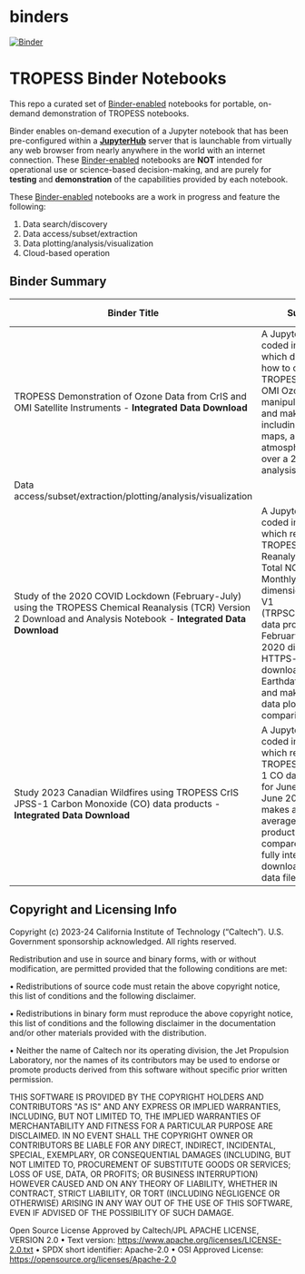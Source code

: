 # binders
[![Binder](https://mybinder.org/badge_logo.svg)](https://mybinder.org/v2/gh/NASA-TROPESS/binders/HEAD)

# TROPESS Binder Notebooks

This repo a curated set of [Binder-enabled](https://mybinder.org/) notebooks for portable, on-demand demonstration of TROPESS notebooks. 

Binder enables on-demand execution of a Jupyter notebook that has been pre-configured within a [**JupyterHub**](https://jupyterhub.readthedocs.io/en/latest/) server that is launchable from virtually any web browser from nearly anywhere in the world with an internet connection. These [Binder-enabled](https://mybinder.org/) notebooks are **NOT** intended for operational use or science-based decision-making, and are purely for **testing** and **demonstration** of the capabilities provided by each notebook.

These [Binder-enabled](https://mybinder.org/) notebooks are a work in progress and feature the following:
1. Data search/discovery
2. Data access/subset/extraction
3. Data plotting/analysis/visualization
4. Cloud-based operation
   
## Binder Summary
| Binder Title    | Summary        | Binder Link        | Features |
|-------------------|----------------|-------------|-----------------------|
| TROPESS Demonstration of Ozone Data from CrIS and OMI Satellite Instruments - **Integrated Data Download** | A Jupyter Notebook coded in Python which demonstrates how to open TROPESS CrIS and OMI Ozone data, manipulate the data, and make figures including time series, maps, and atmospheric profiles over a 2-week analysis period. | [![Binder](https://mybinder.org/badge_logo.svg)<img  width="400">](https://mybinder.org/v2/gh/NASA-TROPESS/binders/HEAD?labpath=https%3A%2F%2Fgithub.com%2FNASA-TROPESS%2Fbinders%2Fblob%2Fmain%2FIGAC2024_TROPESS_cris_omi_ozone_demo_integrated_download_4binder.ipynb)
 | Data access/subset/extraction/plotting/analysis/visualization |
| Study of the 2020 COVID Lockdown (February-July) using the TROPESS Chemical Reanalysis (TCR) Version 2 Download and Analysis Notebook - **Integrated Data Download** | A Jupyter Notebook coded in Python which reads the TROPESS Chemical Reanalysis Surface Total NOx emissions Monthly 2-dimensional Product V1 (TRPSCRENOXTM2D) data products for February to July 2020 directly using HTTPS-based download from NASA Earthdata (GES DISC) and makes a monthly data plots for monthly comparison. | [![Binder](https://mybinder.org/badge_logo.svg)<img  width="400">](https://mybinder.org/v2/gh/NASA-TROPESS/binders/c8c588d306615d8588b208bc2a95dac035a1044a?urlpath=lab%2Ftree%2Fstudy-2020-covid-lockdown-tcr2-download-analysis_4binder.ipynb) | Data access/subset/extraction/plotting/analysis/visualization | 
| Study 2023 Canadian Wildfires using TROPESS CrIS JPSS-1 Carbon Monoxide (CO) data products - **Integrated Data Download** | A Jupyter Notebook coded in Python which reads TROPESS CrIS JPSS-1 CO data products for June 2023 and June 2022 and makes a monthly averaged data product and plots and compare them with fully integrated download of the input data files. | [![Binder](https://mybinder.org/badge_logo.svg)<img  width="400">](https://mybinder.org/v2/gh/NASA-TROPESS/binders/b66bf7208d615e8673ba2a42af7aad744cec6886?urlpath=lab%2Ftree%2Fstudy-2023-canadian-wildfire-effect-integrated_data_download_4binder.ipynb) | Data access/subset/extraction/plotting/analysis/visualization | 

## Copyright and Licensing Info
Copyright (c) 2023-24 California Institute of Technology (“Caltech”). U.S. Government sponsorship acknowledged. All rights reserved.

Redistribution and use in source and binary forms, with or without modification, are permitted provided
that the following conditions are met:

• Redistributions of source code must retain the above copyright notice, this list of conditions and
the following disclaimer.

• Redistributions in binary form must reproduce the above copyright notice, this list of conditions
and the following disclaimer in the documentation and/or other materials provided with the
distribution.

• Neither the name of Caltech nor its operating division, the Jet Propulsion Laboratory, nor the
names of its contributors may be used to endorse or promote products derived from this software
without specific prior written permission.

THIS SOFTWARE IS PROVIDED BY THE COPYRIGHT HOLDERS AND CONTRIBUTORS "AS
IS" AND ANY EXPRESS OR IMPLIED WARRANTIES, INCLUDING, BUT NOT LIMITED TO,
THE IMPLIED WARRANTIES OF MERCHANTABILITY AND FITNESS FOR A PARTICULAR
PURPOSE ARE DISCLAIMED. IN NO EVENT SHALL THE COPYRIGHT OWNER OR
CONTRIBUTORS BE LIABLE FOR ANY DIRECT, INDIRECT, INCIDENTAL, SPECIAL,
EXEMPLARY, OR CONSEQUENTIAL DAMAGES (INCLUDING, BUT NOT LIMITED TO,
PROCUREMENT OF SUBSTITUTE GOODS OR SERVICES; LOSS OF USE, DATA, OR PROFITS;
OR BUSINESS INTERRUPTION) HOWEVER CAUSED AND ON ANY THEORY OF LIABILITY,
WHETHER IN CONTRACT, STRICT LIABILITY, OR TORT (INCLUDING NEGLIGENCE OR
OTHERWISE) ARISING IN ANY WAY OUT OF THE USE OF THIS SOFTWARE, EVEN IF
ADVISED OF THE POSSIBILITY OF SUCH DAMAGE.

Open Source License Approved by Caltech/JPL
APACHE LICENSE, VERSION 2.0
• Text version: https://www.apache.org/licenses/LICENSE-2.0.txt
• SPDX short identifier: Apache-2.0
• OSI Approved License: https://opensource.org/licenses/Apache-2.0
